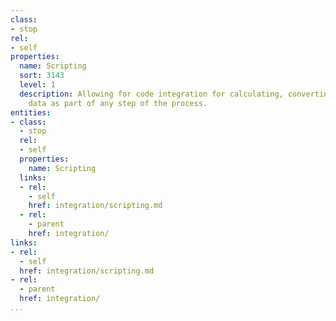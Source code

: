 ```yaml
---
class:
- stop
rel:
- self
properties:
  name: Scripting
  sort: 3143
  level: 1
  description: Allowing for code integration for calculating, converting, and manipulating
    data as part of any step of the process.
entities:
- class:
  - stop
  rel:
  - self
  properties:
    name: Scripting
  links:
  - rel:
    - self
    href: integration/scripting.md
  - rel:
    - parent
    href: integration/
links:
- rel:
  - self
  href: integration/scripting.md
- rel:
  - parent
  href: integration/
...
```

